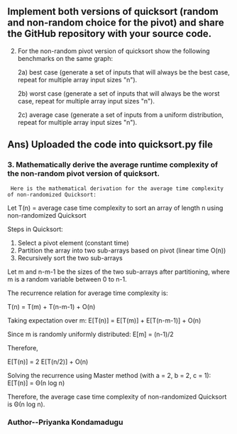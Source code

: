 ## Implement both versions of quicksort (random and non-random choice for the pivot) and share the GitHub repository with your source code.

2.  For the non-random pivot version of quicksort show the following benchmarks on the same graph:

    2a) best case (generate a set of inputs that will always be the best case, repeat for multiple array input sizes "n").

    2b) worst case (generate a set of inputs that will always be the worst case, repeat for multiple array input sizes "n").

    2c) average case (generate a set of inputs from a uniform distribution, repeat for multiple array input sizes "n").

## Ans) Uploaded the code into quicksort.py file

### 3. Mathematically derive the average runtime complexity of the non-random pivot version of quicksort.

     Here is the mathematical derivation for the average time complexity of non-randomized Quicksort:

Let T(n) = average case time complexity to sort an array of length n using non-randomized Quicksort

Steps in Quicksort:

1. Select a pivot element (constant time)
2. Partition the array into two sub-arrays based on pivot (linear time O(n))
3. Recursively sort the two sub-arrays

Let m and n-m-1 be the sizes of the two sub-arrays after partitioning, where m is a random variable between 0 to n-1.

The recurrence relation for average time complexity is:

T(n) = T(m) + T(n-m-1) + O(n)

Taking expectation over m:
E[T(n)] = E[T(m)] + E[T(n-m-1)] + O(n)

Since m is randomly uniformly distributed:
E[m] = (n-1)/2

Therefore,

E[T(n)] = 2 E[T(n/2)] + O(n)

Solving the recurrence using Master method (with a = 2, b = 2, c = 1):
E[T(n)] = Θ(n log n)

Therefore, the average case time complexity of non-randomized Quicksort is Θ(n log n).

### Author--Priyanka Kondamadugu